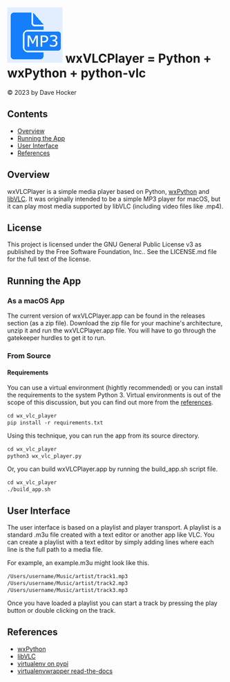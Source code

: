 # ![wxVLCPlayer Logo](resources/wx_vlc_player.gif) wxVLCPlayer = Python + wxPython + python-vlc
© 2023 by Dave Hocker

## Contents
* [Overview](#overview)
* [Running the App](#running-the-app)
* [User Interface](#user-interface)
* [References](#references)

## Overview <a id="overview"></a>
wxVLCPlayer is a simple media player based on Python, [wxPython](https://www.wxpython.org/) 
and [libVLC](https://www.videolan.org/vlc/libvlc.html). 
It was originally intended to be a simple MP3 player for macOS, but it can play most media supported by libVLC (including video files like .mp4).

## License

This project is licensed under the GNU General Public License v3 as published 
by the Free Software Foundation, Inc..
See the LICENSE.md file for the full text of the license.

## Running the App <a id="running-the-app"></a>
### As a macOS App
The current version of wxVLCPlayer.app can be found in the releases section (as a zip file). Download
the zip file for your machine's architecture, unzip it and run the wxVLCPlayer.app file. You will have to go through the gatekeeper hurdles to get it to run.

### From Source
#### Requirements
You can use a virtual environment (hightly recommended) or you can install the 
requirements to the system Python 3. Virtual environments is out of the scope of
this discussion, but you can find out more from the [references](#references).

```
cd wx_vlc_player
pip install -r requirements.txt
```

Using this technique, you can run the app from its source directory.

```
cd wx_vlc_player
python3 wx_vlc_player.py
```
    
Or, you can build wxVLCPlayer.app by running the build_app.sh script file.

```
cd wx_vlc_player
./build_app.sh
```

## User Interface <a id="user-interface"></a>
The user interface is based on a playlist and player transport. A playlist is a standard .m3u file created with a text editor or another app like VLC. You can create a playlist with a text editor by simply adding
lines where each line is the full path to a media file.

For example, an example.m3u might look like this.

```
/Users/username/Music/artist/track1.mp3
/Users/username/Music/artist/track2.mp3
/Users/username/Music/artist/track3.mp3
```

Once you have loaded a playlist you can start a track by pressing the play button or double clicking
on the track.

## References <a id="references"></a>
* [wxPython](https://www.wxpython.org/)
* [libVLC](https://www.videolan.org/vlc/libvlc.html)
* [virtualenv on pypi](https://virtualenv.pypa.io/en/latest/)
* [virtualenvwrapper read-the-docs](https://virtualenvwrapper.readthedocs.io/en/latest/)
